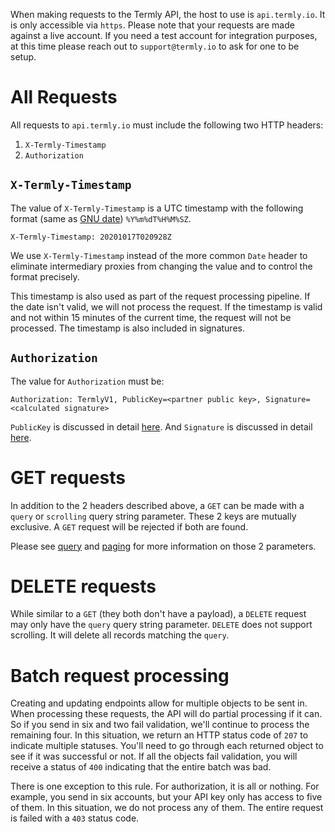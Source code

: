 When making requests to the Termly API, the host to use is `api.termly.io`. It is only accessible via `https`. Please note that your requests are made against a live account. If you need a test account for integration purposes, at this time please reach out to `support@termly.io` to ask for one to be setup.

# All Requests

All requests to `api.termly.io` must include the following two HTTP headers:

1. `X-Termly-Timestamp`
2. `Authorization`

## `X-Termly-Timestamp`

The value of `X-Termly-Timestamp` is a UTC timestamp with the following format (same as [GNU date](https://man7.org/linux/man-pages/man1/date.1.html)) `%Y%m%dT%H%M%SZ`.

```
X-Termly-Timestamp: 20201017T020928Z
```

We use `X-Termly-Timestamp` instead of the more common `Date` header to eliminate intermediary proxies from changing the value and to control the format precisely.

This timestamp is also used as part of the request processing pipeline. If the date isn't valid, we will not process the request. If the timestamp is valid and not within 15 minutes of the current time, the request will not be processed. The timestamp is also included in signatures.

## `Authorization`

The value for `Authorization` must be: 

```
Authorization: TermlyV1, PublicKey=<partner public key>, Signature=<calculated signature>
```

`PublicKey` is discussed in detail [here](keys.md). And `Signature` is discussed in detail [here](signature.md).

# GET requests

In addition to the 2 headers described above, a `GET` can be made with a `query` or `scrolling` query string parameter. These 2 keys are mutually exclusive. A `GET` request will be rejected if both are found.

Please see [query](query.md) and [paging](results_paging.md) for more information on those 2 parameters.

# DELETE requests

While similar to a `GET` (they both don't have a payload), a `DELETE` request may only have the `query` query string parameter. `DELETE` does not support scrolling. It will delete all records matching the `query`.

# Batch request processing

Creating and updating endpoints allow for multiple objects to be sent in. When processing these requests, the API will do partial processing if it can. So if you send in six and two fail validation, we'll continue to process the remaining four. In this situation, we return an HTTP status code of `207` to indicate multiple statuses. You'll need to go through each returned object to see if it was successful or not. If all the objects fail validation, you will receive a status of `400` indicating that the entire batch was bad.

There is one exception to this rule. For authorization, it is all or nothing. For example, you send in six accounts, but your API key only has access to five of them. In this situation, we do not process any of them. The entire request is failed with a `403` status code.
